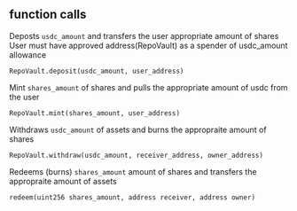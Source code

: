 ## function calls

Deposts `usdc_amount` and transfers the user appropriate amount of shares
User must have approved address(RepoVault) as a spender of usdc_amount allowance

```
RepoVault.deposit(usdc_amount, user_address)
```

Mint `shares_amount` of shares and pulls the appropriate amount of usdc from the user

```
RepoVault.mint(shares_amount, user_address)
```

Withdraws `usdc_amount` of assets and burns the appropraite amount of shares
```
RepoVault.withdraw(usdc_amount, receiver_address, owner_address)
```

Redeems (burns) `shares_amount` amount of shares and transfers the appropraite amount of assets
```
redeem(uint256 shares_amount, address receiver, address owner)
```

